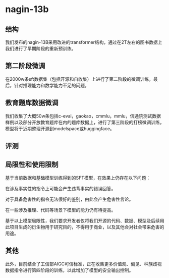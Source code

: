 # nagin-13b
## 结构
我们发布的nagin-13B采用改进的transformer结构，通过在2T左右的图书数据上我们进行了早期阶段的重新预训练。

## 第二阶段微调
在2000w条sft数据集（包括开源和自收集）上进行了第二阶段的微调训练，最后，针对推理能力和数学能力不足的问题，

## 教育题库数据微调
我们收集了大概50w条包括c-eval，gaokao，cmmlu，mmlu，信通院测试数据样例以及部分开放教育题库在内的题库数据上，进行了第三阶段的打榜微调训练，模型将于近期整理开源到modelspace或huggingface。

## 评测

## 局限性和使用限制
基于当前数据和基础模型训练得到的SFT模型，在效果上仍存在以下问题：

在涉及事实性的指令上可能会产生违背事实的错误回答。

对于具备危害性的指令无法很好的鉴别，由此会产生危害性言论。

在一些涉及推理、代码等场景下模型的能力仍有待提高。

基于以上模型局限性，我们要求开发者仅将我们开源的代码、数据、模型及后续用此项目生成的衍生物用于研究目的，不得用于商业，以及其他会对社会带来危害的用途。



## 其他
此外，目前结合了工信部AIGC可信标准，正在收集更多价值观、偏见、种族歧视数据指令进行第四阶段的训练，以此增加了模型的安全输出控制。
